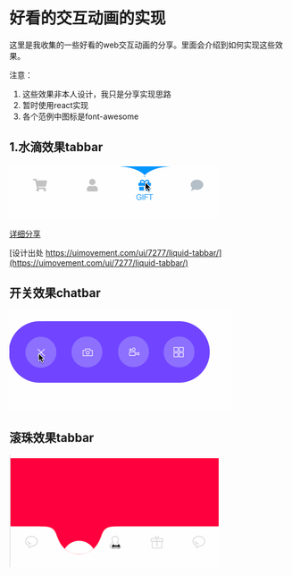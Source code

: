# 好看的交互动画的实现

这里是我收集的一些好看的web交互动画的分享。里面会介绍到如何实现这些效果。

注意：
  1. 这些效果非本人设计，我只是分享实现思路
  2. 暂时使用react实现
  3. 各个范例中图标是font-awesome

## 1.水滴效果tabbar
![Image](./images/liquid-tabbar/liquid-tabbar.gif)

[详细分享](./src/components/liquid-tabbar/README.md)

[设计出处 https://uimovement.com/ui/7277/liquid-tabbar/](https://uimovement.com/ui/7277/liquid-tabbar/)


## 开关效果chatbar

![Image](./images/switch-chatbar/chat-bar.gif)


## 滚珠效果tabbar

![Image](./images/bubble-tabbar/bubble-tabbar.gif)